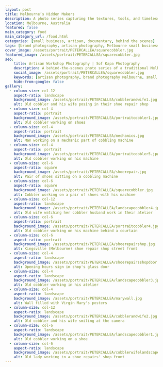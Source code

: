 ```yaml
---
layout: post
title: Melbourne’s Hidden Makers
description: A photo series capturing the textures, tools, and timeless atmosphere of a traditional shoe repair shop in Melbourne's Inner West — highlighting the story of decades of craftmanship and the beauty of honest work through a documentary lens. 
location: Melbourne, Australia
featured: false
main_category: food
main_category_url: /food.html
categories: [small business, artisan, documentary, behind the scenes]
tags: [brand photography, artisan photography, Melbourne small business, documentary photography, shoe repair branding, old craft, Sof Kapa Photography]
cover_image: /assets/portrait/PETERCALLEA/squarecobbler.jpg
featured_image: /assets/portrait/PETERCALLEA/squarecobbler.jpg
seo:
    title: Artisan Workshop Photography | Sof Kapa Photography
    description: A behind-the-scenes photo series of a traditional Melbourne shoe repair shop — capturing textures, tools, and the authenticity of artisan craft through documentary-style brand photography.
    social_image: /assets/portrait/PETERCALLEA/squarecobbler.jpg
    keywords: [artisan photography, brand photography Melbourne, small business visuals, shoe repair branding, documentary brand photography, Sof Kapa Photography]
    hide-from-google: false
gallery:
  - column-size: col-12
    aspect-ratio: landscape
    background_image: /assets/portrait/PETERCALLEA/cobblerandwife1.jpg
    alt: Old cobbler and his wife posing in their shoe repair shop
  - column-size: col-4
    aspect-ratio: portrait
    background_image: /assets/portrait/PETERCALLEA/portraitcobbler1.jpg
    alt: Old cobbler working on shoes
  - column-size: col-4
    aspect-ratio: portrait
    background_image: /assets/portrait/PETERCALLEA/mechanics.jpg
    alt: Man working on a mechanic part of cobbling machine
  - column-size: col-4
    aspect-ratio: portrait
    background_image: /assets/portrait/PETERCALLEA/portraitcobbler5.jpg
    alt: Old cobbler working on his machine
  - column-size: col-6
    aspect-ratio: square
    background_image: /assets/portrait/PETERCALLEA/shoerepair.jpg
    alt: Pair of shoes sitting on a cobbling machine
  - column-size: col-6
    aspect-ratio: square
    background_image: /assets/portrait/PETERCALLEA/squarecobbler.jpg
    alt: Cobbler working on a pair of shoes with his machine
  - column-size: col-12
    aspect-ratio: landscape
    background_image: /assets/portrait/PETERCALLEA/landscapecobbler4.jpg
    alt: Old wife watching her cobbler husband work in their atelier
  - column-size: col-6
    aspect-ratio: portrait
    background_image: /assets/portrait/PETERCALLEA/portraitcobbler4.jpg
    alt: Old cobbler working on his machine behind a courtain
  - column-size: col-6
    aspect-ratio: portrait
    background_image: /assets/portrait/PETERCALLEA/shoerepairshop.jpg
    alt: Kingsville (Melbourne) shoe repair shop street front
  - column-size: col-4
    aspect-ratio: landscape
    background_image: /assets/portrait/PETERCALLEA/shoerepairsshopdoor.jpg
    alt: Opening hours sign in shop's glass door
  - column-size: col-4
    aspect-ratio: landscape
    background_image: /assets/portrait/PETERCALLEA/landscapecobbler3.jpg
    alt: Old cobbler working in his atelier
  - column-size: col-4
    aspect-ratio: landscape
    background_image: /assets/portrait/PETERCALLEA/marywall.jpg
    alt: Wall filled with Virgin Mary's posters
  - column-size: col-12
    aspect-ratio: landscape
    background_image: /assets/portrait/PETERCALLEA/cobblerandwife2.jpg
    alt: Old cobbler and his wife smiling at the camera
  - column-size: col-6
    aspect-ratio: landscape
    background_image: /assets/portrait/PETERCALLEA/landscapecobbler1.jpg
    alt: Old cobbler working on a shoe
  - column-size: col-6
    aspect-ratio: landscape
    background_image: /assets/portrait/PETERCALLEA/cobblerwifelandscape.jpg
    alt: Old lady working in a shoe repairs' shop front
---
```



